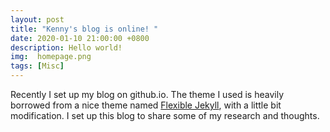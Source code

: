```yaml
---
layout: post
title: "Kenny's blog is online! "
date: 2020-01-10 21:00:00 +0800
description: Hello world!
img:  homepage.png
tags: [Misc]
---
```

Recently I set up my blog on github.io. The theme I used is heavily borrowed from a nice theme named [Flexible Jekyll][flexible-jekyll], with a little bit modification. I set up this blog to share some of my research and thoughts.


[flexible-jekyll]: https://github.com/artemsheludko/flexible-jekyll

